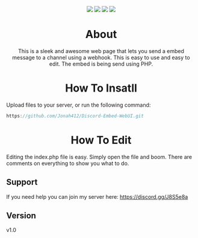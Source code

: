 <p align="center">
  <img src="https://forthebadge.com/images/badges/uses-html.svg">
  <img src="https://forthebadge.com/images/badges/uses-css.svg">
  <img src="https://forthebadge.com/images/badges/built-by-developers.svg">
  <img src="https://forthebadge.com/images/badges/built-with-love.svg">
</p>

<h1 align="center">About</h1>

<p align="center">This is a sleek and awesome web page that lets you send a embed message to a channel using a webhook. This is easy to use and easy to edit. The embed is being send using PHP.</p>

<h1 align="center">How To Insatll</h1>

Upload files to your server, or run the following command:
```objective-c
https://github.com/Jonah412/Discord-Embed-WebUI.git
```

<h1 align="center">How To Edit</h1>

Editing the index.php file is easy. Simply open the file and boom. There are comments on everything to show you what to do.

## Support

If you need help you can join my server here: https://discord.gg/J8S5e8a

## Version
v1.0
